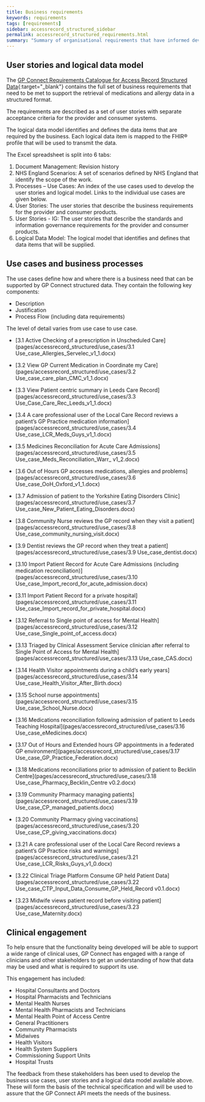 ```yaml
---
title: Business requirements
keywords: requirements
tags: [requirements]
sidebar: accessrecord_structured_sidebar
permalink: accessrecord_structured_requirements.html
summary: "Summary of organisational requirements that have informed development work"
---
```


## User stories and logical data model ##

The [GP Connect Requirements Catalogue for Access Record Structured Data](pages/accessrecord_structured/GP%20Connect%20Req%20Cat%20-%20Access%20Record%20Structured%20Data%20v0.5.xlsx){:target="_blank"} contains the full set of business requirements that need to be met to support the retrieval of medications and allergy data in a structured format.

The requirements are described as a set of user stories with separate acceptance criteria for the provider and consumer systems.

The logical data model identifies and defines the data items that are required by the business. Each logical data item is mapped to the FHIR&reg; profile that will be used to transmit the data.

The Excel spreadsheet is split into 6 tabs:

1.	Document Management: Revision history
2.	NHS England Scenarios:	A set of scenarios defined by NHS England that identify the scope of the work.
3.	Processes – Use Cases:	An index of the use cases used to develop the user stories and logical model. Links to the individual use cases are given below.
4.	User Stories:	The user stories that describe the business requirements for the provider and consumer products.
5. User Stories - IG: The user stories that describe the standards and information governance requirements for the provider and consumer products.
6.	Logical Data Model:	The logical model that identifies and defines that data items that will be supplied.

## Use cases and business processes ##

The use cases define how and where there is a business need that can be supported by GP Connect structured data. They contain the following key components:

 - Description
 - Justification
 - Process Flow (including data requirements)

The level of detail varies from use case to use case.

 - [3.1	Active Checking of a prescription in Unscheduled Care](pages/accessrecord_structured/use_cases/3.1 Use_case_Allergies_Servelec_v1_1.docx)

- [3.2	View GP Current Medication in Coordinate my Care](pages/accessrecord_structured/use_cases/3.2 Use_case_care_plan_CMC_v1_1.docx)

- [3.3	View Patient centric summary in Leeds Care Record](pages/accessrecord_structured/use_cases/3.3 Use_Case_Care_Rec_Leeds_v1_1.docx)

- [3.4	A care professional user of the Local Care Record reviews a patient’s GP Practice medication information](pages/accessrecord_structured/use_cases/3.4 Use_case_LCR_Meds_Guys_v1_1.docx)

- [3.5	Medicines Reconciliation for Acute Care Admissions](pages/accessrecord_structured/use_cases/3.5 Use_case_Meds_Reconciliation_Warr_ v1_2.docx)

- [3.6	Out of Hours GP accesses medications, allergies and problems](pages/accessrecord_structured/use_cases/3.6 Use_case_OoH_Oxford_v1_1.docx)

- [3.7	Admission of patient to the Yorkshire Eating Disorders Clinic](pages/accessrecord_structured/use_cases/3.7 Use_case_New_Patient_Eating_Disorders.docx)

- [3.8	Community Nurse reviews the GP record when they visit a patient](pages/accessrecord_structured/use_cases/3.8 Use_case_community_nursing_visit.docx)

- [3.9	Dentist reviews the GP record when they treat a patient](pages/accessrecord_structured/use_cases/3.9 Use_case_dentist.docx)

- [3.10	Import Patient Record for Acute Care Admissions (including medication reconciliation)](pages/accessrecord_structured/use_cases/3.10 Use_case_Import_record_for_acute_admission.docx)

- [3.11	Import Patient Record for a private hospital](pages/accessrecord_structured/use_cases/3.11 Use_case_Import_record_for_private_hospital.docx)

- [3.12	Referral to Single point of access for Mental Health](pages/accessrecord_structured/use_cases/3.12 Use_case_Single_point_of_access.docx)

- [3.13	Triaged by Clinical Assessment Service clinician after referral to Single Point of Access for Mental Health](pages/accessrecord_structured/use_cases/3.13 Use_case_CAS.docx)

- [3.14	Health Visitor appointments during a child’s early years](pages/accessrecord_structured/use_cases/3.14 Use_case_Health_Visitor_After_Birth.docx)

- [3.15	School nurse appointments](pages/accessrecord_structured/use_cases/3.15 Use_case_School_Nurse.docx)

- [3.16	Medications reconciliation following admission of patient to Leeds Teaching Hospital](pages/accessrecord_structured/use_cases/3.16 Use_case_eMedicines.docx)

- [3.17	Out of Hours and Extended hours GP appointments in a federated GP environment](pages/accessrecord_structured/use_cases/3.17 Use_case_GP_Practice_Federation.docx)

- [3.18	Medications reconciliations prior to admission of patient to Becklin Centre](pages/accessrecord_structured/use_cases/3.18 Use_case_Pharmacy_Becklin_Centre v0.2.docx)

- [3.19	Community Pharmacy managing patients](pages/accessrecord_structured/use_cases/3.19 Use_case_CP_managed_patients.docx)

- [3.20	Community Pharmacy giving vaccinations](pages/accessrecord_structured/use_cases/3.20 Use_case_CP_giving_vaccinations.docx)

- [3.21	A care professional user of the Local Care Record reviews a patient’s GP Practice risks and warnings](pages/accessrecord_structured/use_cases/3.21 Use_case_LCR_Risks_Guys_v1_0.docx)

- [3.22	Clinical Triage Platform Consume GP held Patient Data](pages/accessrecord_structured/use_cases/3.22 Use_case_CTP_Input_Data_Consume_GP_Held_Record v0.1.docx)

- [3.23 Midwife views patient record before visiting patient](pages/accessrecord_structured/use_cases/3.23 Use_case_Maternity.docx)

## Clinical engagement ##

To help ensure that the functionality being developed will be able to support a wide range of clinical uses, GP Connect has engaged with a range of clinicians and other stakeholders to get an understanding of how that data may be used and what is required to support its use.

This engagement has included:

 - Hospital Consultants and Doctors
 - Hospital Pharmacists and Technicians
 - Mental Health Nurses
 - Mental Health Pharmacists and Technicians
 - Mental Health Point of Access Centre
 - General Practitioners
 - Community Pharmacists
 - Midwives
 - Health Visitors
 - Health System Suppliers
 - Commissioning Support Units
 - Hospital Trusts

The feedback from these stakeholders has been used to develop the business use cases, user stories and a logical data model available above. These will form the basis of the technical specification and will be used to assure that the GP Connect API meets the needs of the business.


